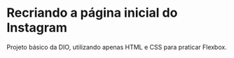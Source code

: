 # Recriando a página inicial do Instagram 

Projeto básico da DIO, utilizando apenas HTML e CSS para praticar Flexbox.